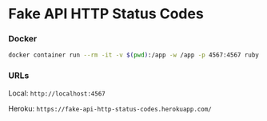 # Fake API HTTP Status Codes

### Docker

```bash
docker container run --rm -it -v $(pwd):/app -w /app -p 4567:4567 ruby:3.0.0 /bin/bash -c "bundle install && ruby app.rb"
```

### URLs

Local: `http://localhost:4567`

Heroku: `https://fake-api-http-status-codes.herokuapp.com/`
